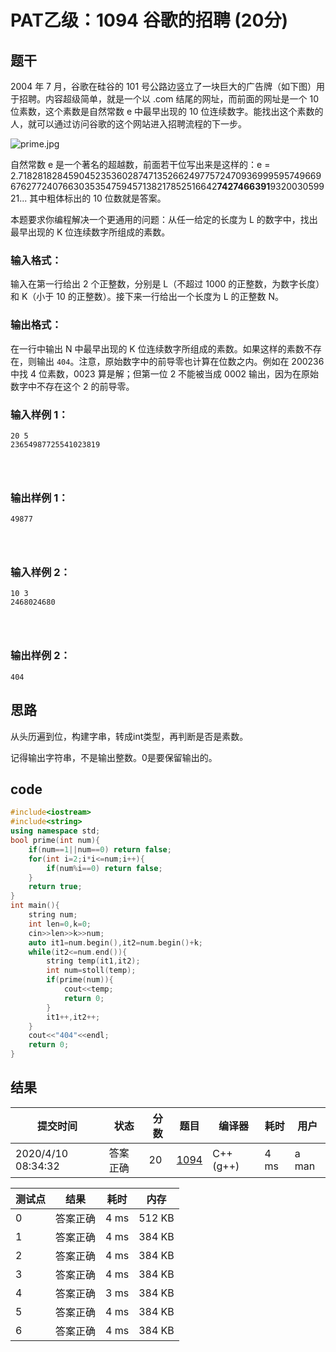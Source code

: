 # PAT乙级：**1094** **谷歌的招聘** **(20分)**

## 题干

2004 年 7 月，谷歌在硅谷的 101 号公路边竖立了一块巨大的广告牌（如下图）用于招聘。内容超级简单，就是一个以 .com 结尾的网址，而前面的网址是一个 10 位素数，这个素数是自然常数 e 中最早出现的 10 位连续数字。能找出这个素数的人，就可以通过访问谷歌的这个网站进入招聘流程的下一步。

![prime.jpg](https://raw.githubusercontent.com/HYBB-rash/cnBlogs/master/img/20200410083322.jpg)

自然常数 e 是一个著名的超越数，前面若干位写出来是这样的：e = 2.71828182845904523536028747135266249775724709369995957496696762772407663035354759457138217852516642**7427466391**932003059921... 其中粗体标出的 10 位数就是答案。

本题要求你编程解决一个更通用的问题：从任一给定的长度为 L 的数字中，找出最早出现的 K 位连续数字所组成的素数。

### 输入格式：

输入在第一行给出 2 个正整数，分别是 L（不超过 1000 的正整数，为数字长度）和 K（小于 10 的正整数）。接下来一行给出一个长度为 L 的正整数 N。

### 输出格式：

在一行中输出 N 中最早出现的 K 位连续数字所组成的素数。如果这样的素数不存在，则输出 `404`。注意，原始数字中的前导零也计算在位数之内。例如在 200236 中找 4 位素数，0023 算是解；但第一位 2 不能被当成 0002 输出，因为在原始数字中不存在这个 2 的前导零。

### 输入样例 1：

```in
20 5
23654987725541023819

      
    
```

### 输出样例 1：

```out
49877

      
    
```

### 输入样例 2：

```in
10 3
2468024680

      
    
```

### 输出样例 2：

```out
404
```

## 思路

从头历遍到位，构建字串，转成int类型，再判断是否是素数。

记得输出字符串，不是输出整数。0是要保留输出的。

## code

```c++
#include<iostream>
#include<string>
using namespace std;
bool prime(int num){
	if(num==1||num==0) return false;
	for(int i=2;i*i<=num;i++){
		if(num%i==0) return false;
	}
	return true;
}
int main(){
	string num;
	int len=0,k=0;
	cin>>len>>k>>num;
	auto it1=num.begin(),it2=num.begin()+k;
	while(it2<=num.end()){
		string temp(it1,it2);
		int num=stoll(temp);
		if(prime(num)){
			cout<<temp;
			return 0;
		}
		it1++,it2++;
	}
	cout<<"404"<<endl;
	return 0;
}
```

## 结果

| 提交时间           | 状态     | 分数 | 题目                                                         | 编译器    | 耗时 | 用户  |
| ------------------ | -------- | ---- | ------------------------------------------------------------ | --------- | ---- | ----- |
| 2020/4/10 08:34:32 | 答案正确 | 20   | [1094](https://pintia.cn/problem-sets/994805260223102976/problems/1071785997033074688) | C++ (g++) | 4 ms | a man |

| 测试点 | 结果     | 耗时 | 内存   |
| ------ | -------- | ---- | ------ |
| 0      | 答案正确 | 4 ms | 512 KB |
| 1      | 答案正确 | 4 ms | 384 KB |
| 2      | 答案正确 | 4 ms | 384 KB |
| 3      | 答案正确 | 4 ms | 384 KB |
| 4      | 答案正确 | 3 ms | 384 KB |
| 5      | 答案正确 | 4 ms | 384 KB |
| 6      | 答案正确 | 4 ms | 384 KB |

